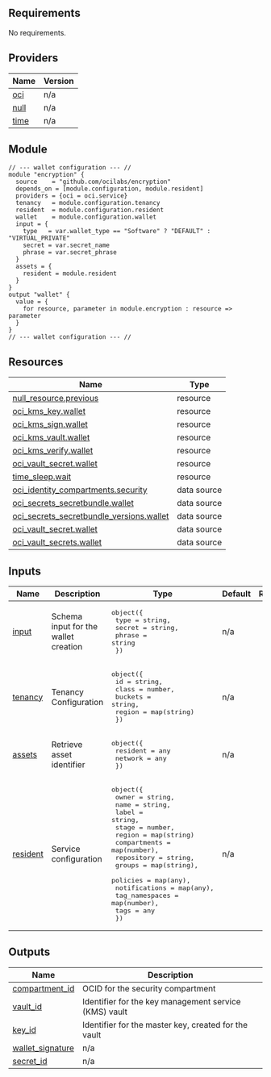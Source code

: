## Requirements

No requirements.

## Providers

| Name | Version |
|------|---------|
| <a name="provider_oci"></a> [oci](#provider\_oci) | n/a |
| <a name="provider_null"></a> [null](#provider\_null) | n/a |
| <a name="provider_time"></a> [time](#provider\_time) | n/a |

## Module
```
// --- wallet configuration --- //
module "encryption" {
  source    = "github.com/ocilabs/encryption"
  depends_on = [module.configuration, module.resident]
  providers = {oci = oci.service}
  tenancy   = module.configuration.tenancy
  resident  = module.configuration.resident
  wallet    = module.configuration.wallet
  input = {
    type   = var.wallet_type == "Software" ? "DEFAULT" : "VIRTUAL_PRIVATE"
    secret = var.secret_name
    phrase = var.secret_phrase
  }
  assets = {
    resident = module.resident
  }
}
output "wallet" {
  value = {
    for resource, parameter in module.encryption : resource => parameter
  }
}
// --- wallet configuration --- //
```
## Resources

| Name | Type |
|------|------|
| [null_resource.previous](https://registry.terraform.io/providers/hashicorp/null/latest/docs/resources/resource) | resource |
| [oci_kms_key.wallet](https://registry.terraform.io/providers/hashicorp/oci/latest/docs/resources/kms_key) | resource |
| [oci_kms_sign.wallet](https://registry.terraform.io/providers/hashicorp/oci/latest/docs/resources/kms_sign) | resource |
| [oci_kms_vault.wallet](https://registry.terraform.io/providers/hashicorp/oci/latest/docs/resources/kms_vault) | resource |
| [oci_kms_verify.wallet](https://registry.terraform.io/providers/hashicorp/oci/latest/docs/resources/kms_verify) | resource |
| [oci_vault_secret.wallet](https://registry.terraform.io/providers/hashicorp/oci/latest/docs/resources/vault_secret) | resource |
| [time_sleep.wait](https://registry.terraform.io/providers/hashicorp/time/latest/docs/resources/sleep) | resource |
| [oci_identity_compartments.security](https://registry.terraform.io/providers/hashicorp/oci/latest/docs/data-sources/identity_compartments) | data source |
| [oci_secrets_secretbundle.wallet](https://registry.terraform.io/providers/hashicorp/oci/latest/docs/data-sources/secrets_secretbundle) | data source |
| [oci_secrets_secretbundle_versions.wallet](https://registry.terraform.io/providers/hashicorp/oci/latest/docs/data-sources/secrets_secretbundle_versions) | data source |
| [oci_vault_secret.wallet](https://registry.terraform.io/providers/hashicorp/oci/latest/docs/data-sources/vault_secret) | data source |
| [oci_vault_secrets.wallet](https://registry.terraform.io/providers/hashicorp/oci/latest/docs/data-sources/vault_secrets) | data source |

## Inputs

| Name | Description | Type | Default | Required |
|------|-------------|------|---------|:--------:|
| <a name="input_input"></a> [input](#input\_input) | Schema input for the wallet creation | <pre>object({<br>      type   = string,<br>      secret = string,<br>      phrase = string<br>    })</pre> | n/a | yes |
| <a name="input_tenancy"></a> [tenancy](#input\_tenancy) | Tenancy Configuration | <pre>object({<br>    id      = string,<br>    class   = number,<br>    buckets = string,<br>    region  = map(string)<br>  })</pre> | n/a | yes |
| <a name="input_assets"></a> [assets](#input\_assets) | Retrieve asset identifier | <pre>object({<br>    resident = any<br>    network  = any<br>  })</pre> | n/a | yes |
| <a name="input_resident"></a> [resident](#input\_resident) | Service configuration | <pre>object({<br>    owner          = string,<br>    name           = string,<br>    label          = string,<br>    stage          = number,<br>    region         = map(string)<br>    compartments   = map(number),<br>    repository     = string,<br>    groups         = map(string),<br>    policies       = map(any),<br>    notifications  = map(any),<br>    tag_namespaces = map(number),<br>    tags           = any<br>  })</pre> | n/a | yes |

## Outputs

| Name | Description |
|------|-------------|
| <a name="output_compartment_id"></a> [compartment\_id](#output\_compartment\_id) | OCID for the security compartment |
| <a name="output_vault_id"></a> [vault\_id](#output\_vault\_id) | Identifier for the key management service (KMS) vault |
| <a name="output_key_id"></a> [key\_id](#output\_key\_id) | Identifier for the master key, created for the vault |
| <a name="output_wallet_signature"></a> [wallet\_signature](#output\_wallet\_signature) | n/a |
| <a name="output_secret_id"></a> [secret\_id](#output\_secret\_id) | n/a |
